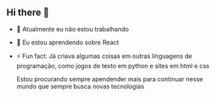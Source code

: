 ## Hi there 👋

- 🔭 Atualmente eu não estou trabalhando
- 🌱 Eu estou aprendendo sobre React
- ⚡ Fun fact: Já criava algumas coisas em outras linguagens de programação, como jogos de texto em python e sites em html e css

  Estou procurando sempre apendender mais para continuar nesse mundo que sempre busca novas tecnologias
